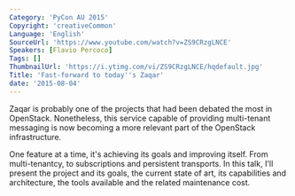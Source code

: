 ```yaml
---
Category: 'PyCon AU 2015'
Copyright: 'creativeCommon'
Language: 'English'
SourceUrl: 'https://www.youtube.com/watch?v=ZS9CRzgLNCE'
Speakers: [Flavio Percoco]
Tags: []
ThumbnailUrl: 'https://i.ytimg.com/vi/ZS9CRzgLNCE/hqdefault.jpg'
Title: 'Fast-forward to today''s Zaqar'
date: '2015-08-04'
---
```

Zaqar is probably one of the projects that had been debated the most in OpenStack. Nonetheless, this service capable of providing multi-tenant messaging is now becoming a more relevant part of the OpenStack infrastructure. 

One feature at a time, it's achieving its goals and improving itself. From multi-tenantcy, to subscriptions and persistent transports. In this talk, I'll present the project and its goals, the current state of art, its capabilities and architecture, the tools available and the related maintenance cost.
